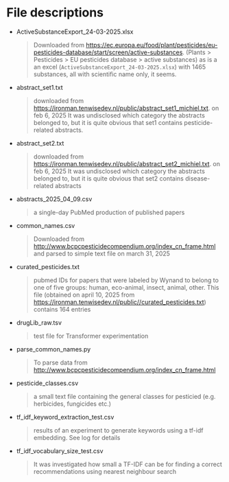 # File descriptions

- ActiveSubstanceExport_24-03-2025.xlsx
    > Downloaded from https://ec.europa.eu/food/plant/pesticides/eu-pesticides-database/start/screen/active-substances. (Plants > Pesticides > EU pesticides database > active substances) as is a an excel (`ActiveSubstanceExport_24-03-2025.xlsx`) with 1465 substances, all with scientific name only, it seems.
- abstract_set1.txt
    > downloaded from https://ironman.tenwisedev.nl/public/abstract_set1_michiel.txt. on feb 6, 2025 It was undisclosed which category the abstracts belonged to, but it is quite obvious that set1 contains pesticide-related abstracts. 
- abstract_set2.txt
    > downloaded from https://ironman.tenwisedev.nl/public/abstract_set2_michiel.txt. on feb 6, 2025 It was undisclosed which category the abstracts belonged to, but it is quite obvious that set2 contains disease-related abstracts
- abstracts_2025_04_09.csv
    > a single-day PubMed production of published papers
- common_names.csv
    > Downloaded from http://www.bcpcpesticidecompendium.org/index_cn_frame.html and parsed to simple text file on march 31, 2025
- curated_pesticides.txt
    > pubmed IDs for papers that were labeled by Wynand to belong to one of five groups: human, eco-animal, insect, animal, other. This file (obtained on april 10, 2025 from https://ironman.tenwisedev.nl/public//curated_pesticides.txt) contains 164 entries
- drugLib_raw.tsv
    > test file for Transformer experimentation
- parse_common_names.py
    > To parse data from http://www.bcpcpesticidecompendium.org/index_cn_frame.html
- pesticide_classes.csv
    > a small text file containing the general classes for pesticied (e.g. herbicides, fungicides etc.)
- tf_idf_keyword_extraction_test.csv
    > results of an experiment to generate keywords using a tf-idf embedding. See log for details 
- tf_idf_vocabulary_size_test.csv
    > It was investigated how small a TF-IDF can be for finding a correct recommendations using nearest neighbour search
    